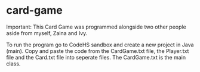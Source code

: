 # card-game
Important: This Card Game was programmed alongside two other people aside from myself, Zaina and Ivy.

To run the program go to CodeHS sandbox and create a new project in Java (main). Copy and paste the code from the CardGame.txt file, the Player.txt file and the Card.txt file into seperate files. The CardGame.txt is the main class.
